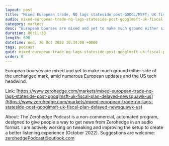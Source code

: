 ```yaml
---
layout: post
title: "Mixed European trade, NQ lags stateside post-GOOGL/MSFT; UK fiscal plan delayed - Newsquawk US Market Open"
audio: mixed-european-trade-nq-lags-stateside-post-googlmsft-uk-fiscal-plan-delayed-newsquawk-us-0
category: markets
desc: "European bourses are mixed and yet to make much ground either side of the unchanged mark, amid numerous European updates and the US tech headwind."
duration: 00:11:38
length: 698
datetime: Wed, 26 Oct 2022 10:34:00 +0000
tags: podcast
guid: mixed-european-trade-nq-lags-stateside-post-googlmsft-uk-fiscal-plan-delayed-newsquawk-us-0
order: 0
---
```

European bourses are mixed and yet to make much ground either side of the unchanged mark, amid numerous European updates and the US tech headwind.

Link: [https://www.zerohedge.com/markets/mixed-european-trade-nq-lags-stateside-post-googlmsft-uk-fiscal-plan-delayed-newsquawk-us](https://www.zerohedge.com/markets/mixed-european-trade-nq-lags-stateside-post-googlmsft-uk-fiscal-plan-delayed-newsquawk-us)

About: The Zerohedge Podcast is a non-commercial, automated program, designed to give people a way to get news from Zerohedge in an audio format.  I am actively working on tweaking and improving the setup to create a better listening experience (October 2022).  Suggestions are welcome: [zerohedgePodcast@outlook.com](mailto:zerohedgePodcast@outlook.com)